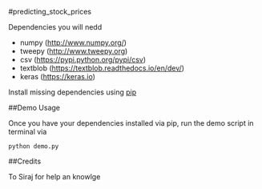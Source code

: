#predicting_stock_prices


Dependencies you will nedd

* numpy (http://www.numpy.org/)
* tweepy (http://www.tweepy.org)
* csv (https://pypi.python.org/pypi/csv)
* textblob (https://textblob.readthedocs.io/en/dev/)
* keras (https://keras.io)

Install missing dependencies using [pip](https://pip.pypa.io/en/stable/installing/)

##Demo Usage

Once you have your dependencies installed via pip, run the demo script in terminal via

```
python demo.py
```

##Credits

To Siraj for help an knowlge
